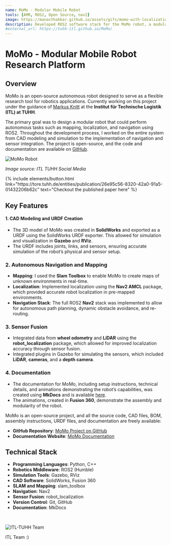 ```yaml
---
name: MoMo - Modular Mobile Robot
tools: [AMR, ROS2, Open Source, nav2]
image: https://manavthakkar.github.io/assets/gifs/momo-with-localization-module.gif
description: Developed ROS2 software stack for the MoMo robot, a modular research platform at the Institut für Technische Logistik - TUHH, enabling hardware integration and autonomous navigation.
#external_url: https://tuhh-itl.github.io/MoMo/
---
```


# MoMo - Modular Mobile Robot Research Platform

## Overview

MoMo is an open-source autonomous robot designed to serve as a flexible research tool for robotics applications. Currently working on this project under the guidance of [Markus Knitt](https://de.linkedin.com/in/markus-knitt-a67498127) at the **Institut für Technische Logistik (ITL) at TUHH**. 

The primary goal was to design a modular robot that could perform autonomous tasks such as mapping, localization, and navigation using ROS2. Throughout the development process, I worked on the entire system from CAD modeling and simulation to the implementation of navigation and sensor integration. The project is open-source, and the code and documentation are available on [GitHub](https://github.com/TUHH-ITL/MoMo).

![MoMo Robot](https://manavthakkar.github.io/assets/images/momo.jpeg)

*Image source: ITL TUHH Social Media*

<p class="text-center">
{% include elements/button.html link="https://tore.tuhh.de/entities/publication/26e95c56-8320-42a0-91a5-01432206b62c" text="Checkout the published paper here" %}
</p>

## Key Features 

#### 1. **CAD Modeling and URDF Creation**
   - The 3D model of MoMo was created in **SolidWorks** and exported as a URDF using the SolidWorks URDF exporter. This allowed for simulation and visualization in **Gazebo** and **RViz**.
   - The URDF includes joints, links, and sensors, ensuring accurate simulation of the robot’s physical and sensor setup.

### 2. **Autonomous Navigation and Mapping**
   - **Mapping**: I used the **Slam Toolbox** to enable MoMo to create maps of unknown environments in real-time.
   - **Localization**: Implemented localization using the **Nav2 AMCL** package, which provided accurate robot localization in pre-mapped environments.
   - **Navigation Stack**: The full ROS2 **Nav2** stack was implemented to allow for autonomous path planning, dynamic obstacle avoidance, and re-routing.

### 3. **Sensor Fusion**
   - Integrated data from **wheel odometry** and **LiDAR** using the **robot_localization** package, which allowed for improved localization accuracy through sensor fusion.
   - Integrated plugins in Gazebo for simulating the sensors, which included **LiDAR**, **cameras**, and a **depth camera**.

### 4. **Documentation**
   - The documentation for MoMo, including setup instructions, technical details, and animations demonstrating the robot’s capabilities, was created using **MkDocs** and is available [here](https://tuhh-itl.github.io/MoMo/).
   - The animations, created in **Fusion 360**, demonstrate the assembly and modularity of the robot.

MoMo is an open-source project, and all the source code, CAD files, BOM, assembly instructions, URDF files, and documentation are freely available:

- **GitHub Repository**: [MoMo Project on GitHub](https://github.com/TUHH-ITL/MoMo)
- **Documentation Website**: [MoMo Documentation](https://tuhh-itl.github.io/MoMo/)
 
## Technical Stack

- **Programming Languages**: Python, C++
- **Robotics Middleware**: ROS2 (Humble)
- **Simulation Tools**: Gazebo, RViz
- **CAD Software**: SolidWorks, Fusion 360 
- **SLAM and Mapping**: slam_toolbox
- **Navigation**: Nav2
- **Sensor Fusion**: robot_localization
- **Version Control**: Git, GitHub
- **Documentation**: MkDocs

<br>

![ITL-TUHH Team](https://manavthakkar.github.io/assets/images/itl-team.jpg)


ITL Team :)
